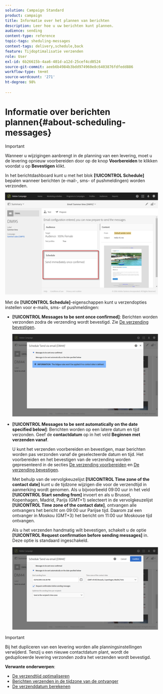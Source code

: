 ```yaml
---
solution: Campaign Standard
product: campaign
title: Informatie over het plannen van berichten
description: Leer hoe u uw berichten kunt plannen.
audience: sending
content-type: reference
topic-tags: sheduling-messages
context-tags: delivery,schedule,back
feature: Tijdoptimalisatie verzenden
role: User
exl-id: 6b26615b-4aa6-401d-a12d-25cef4cd0524
source-git-commit: aeeb6b4984b3bdd974960e8c6403876fdfedd886
workflow-type: tm+mt
source-wordcount: '271'
ht-degree: 98%

---
```


# Informatie over berichten plannen{#about-scheduling-messages}

>[!IMPORTANT]
>
>Wanneer u wijzigingen aanbrengt in de planning van een levering, moet u de levering opnieuw voorbereiden door op de knop **Voorbereiden** te klikken voordat u op **Bevestigen** klikt.

In het berichtdashboard kunt u met het blok **[!UICONTROL Schedule]** bepalen wanneer berichten (e-mail-, sms- of pushmeldingen) worden verzonden.

![](assets/delivery_dashboard.png)

Met de **[!UICONTROL Schedule]**-eigenschappen kunt u verzendopties instellen voor e-mails, sms- of pushmeldingen:

* **[!UICONTROL Messages to be sent once confirmed]**: Berichten worden verzonden zodra de verzending wordt bevestigd. Zie [De verzending bevestigen](../../sending/using/confirming-the-send.md).

   ![](assets/delivery_planning_1.png)

* **[!UICONTROL Messages to be sent automatically on the date specified below]**: Berichten worden op een latere datum en tijd verzonden. Geef de **contactdatum** op in het veld **Beginnen met verzenden vanaf**.

   U kunt het verzenden voorbereiden en bevestigen, maar berichten worden pas verzonden vanaf de geselecteerde datum en tijd. Het voorbereiden en het bevestigen van de verzending worden gepresenteerd in de secties [De verzending voorbereiden](../../sending/using/preparing-the-send.md) en [De verzending bevestigen](../../sending/using/confirming-the-send.md).

   Met behulp van de vervolgkeuzelijst **[!UICONTROL Time zone of the contact date]** kunt u de tijdzone wijzigen die voor de verzendtijd in aanmerking wordt genomen. Als u bijvoorbeeld 09:00 uur in het veld **[!UICONTROL Start sending from]** invoert en als u Brussel, Kopenhagen, Madrid, Parijs (GMT+1) selecteert in de vervolgkeuzelijst **[!UICONTROL Time zone of the contact date]**, ontvangen alle ontvangers het bericht om 09:00 uur Parijse tijd. Daarom zal een ontvanger in Moskou (GMT+3) het bericht om 11:00 uur Moskouse tijd ontvangen.

   Als u het verzenden handmatig wilt bevestigen, schakelt u de optie **[!UICONTROL Request confirmation before sending messages]** in. Deze optie is standaard ingeschakeld.

   ![](assets/delivery_planning.png)

>[!IMPORTANT]
>
>Bij het dupliceren van een levering worden alle planningsinstellingen verwijderd. Tenzij u een nieuwe contactdatum plant, wordt de gedupliceerde levering verzonden zodra het verzenden wordt bevestigd.

**Verwante onderwerpen**:

* [De verzendtijd optimaliseren](../../sending/using/optimizing-the-sending-time.md)
* [Berichten verzenden in de tijdzone van de ontvanger](../../sending/using/sending-messages-at-the-recipient-s-time-zone.md)
* [De verzenddatum berekenen](../../sending/using/computing-the-sending-date.md)

